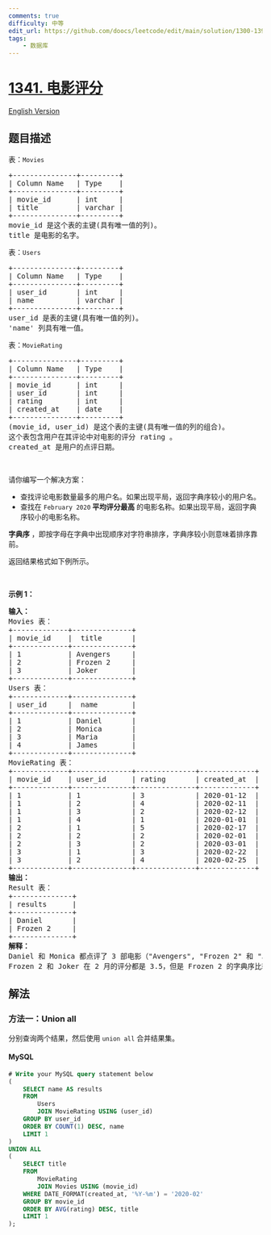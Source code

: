 ```yaml
---
comments: true
difficulty: 中等
edit_url: https://github.com/doocs/leetcode/edit/main/solution/1300-1399/1341.Movie%20Rating/README.md
tags:
    - 数据库
---
```


<!-- problem:start -->

# [1341. 电影评分](https://leetcode.cn/problems/movie-rating)

[English Version](/solution/1300-1399/1341.Movie%20Rating/README_EN.md)

## 题目描述

<!-- description:start -->

<p>表：<code>Movies</code></p>

<pre>
+---------------+---------+
| Column Name   | Type    |
+---------------+---------+
| movie_id      | int     |
| title         | varchar |
+---------------+---------+
movie_id 是这个表的主键(具有唯一值的列)。
title 是电影的名字。
</pre>

<p>表：<code>Users</code></p>

<pre>
+---------------+---------+
| Column Name   | Type    |
+---------------+---------+
| user_id       | int     |
| name          | varchar |
+---------------+---------+
user_id 是表的主键(具有唯一值的列)。
'name' 列具有唯一值。</pre>

<p>表：<code>MovieRating</code></p>

<pre>
+---------------+---------+
| Column Name   | Type    |
+---------------+---------+
| movie_id      | int     |
| user_id       | int     |
| rating        | int     |
| created_at    | date    |
+---------------+---------+
(movie_id, user_id) 是这个表的主键(具有唯一值的列的组合)。
这个表包含用户在其评论中对电影的评分 rating 。
created_at 是用户的点评日期。 
</pre>

<p>&nbsp;</p>

<p>请你编写一个解决方案：</p>

<ul>
	<li>查找评论电影数量最多的用户名。如果出现平局，返回字典序较小的用户名。</li>
	<li>查找在 <code>February 2020</code><strong> 平均评分最高</strong> 的电影名称。如果出现平局，返回字典序较小的电影名称。</li>
</ul>

<p><strong>字典序</strong> ，即按字母在字典中出现顺序对字符串排序，字典序较小则意味着排序靠前。</p>

<p>返回结果格式如下例所示。</p>

<p>&nbsp;</p>

<p><strong>示例 1：</strong></p>

<pre>
<strong>输入：</strong>
Movies 表：
+-------------+--------------+
| movie_id    |  title       |
+-------------+--------------+
| 1           | Avengers     |
| 2           | Frozen 2     |
| 3           | Joker        |
+-------------+--------------+
Users 表：
+-------------+--------------+
| user_id     |  name        |
+-------------+--------------+
| 1           | Daniel       |
| 2           | Monica       |
| 3           | Maria        |
| 4           | James        |
+-------------+--------------+
MovieRating 表：
+-------------+--------------+--------------+-------------+
| movie_id    | user_id      | rating       | created_at  |
+-------------+--------------+--------------+-------------+
| 1           | 1            | 3            | 2020-01-12  |
| 1           | 2            | 4            | 2020-02-11  |
| 1           | 3            | 2            | 2020-02-12  |
| 1           | 4            | 1            | 2020-01-01  |
| 2           | 1            | 5            | 2020-02-17  | 
| 2           | 2            | 2            | 2020-02-01  | 
| 2           | 3            | 2            | 2020-03-01  |
| 3           | 1            | 3            | 2020-02-22  | 
| 3           | 2            | 4            | 2020-02-25  | 
+-------------+--------------+--------------+-------------+
<strong>输出：</strong>
Result 表：
+--------------+
| results      |
+--------------+
| Daniel       |
| Frozen 2     |
+--------------+
<strong>解释：</strong>
Daniel 和 Monica 都点评了 3 部电影（"Avengers", "Frozen 2" 和 "Joker"） 但是 Daniel 字典序比较小。
Frozen 2 和 Joker 在 2 月的评分都是 3.5，但是 Frozen 2 的字典序比较小。
</pre>

<!-- description:end -->

## 解法

<!-- solution:start -->

### 方法一：Union all

分别查询两个结果，然后使用 `union all` 合并结果集。

<!-- tabs:start -->

#### MySQL

```sql
# Write your MySQL query statement below
(
    SELECT name AS results
    FROM
        Users
        JOIN MovieRating USING (user_id)
    GROUP BY user_id
    ORDER BY COUNT(1) DESC, name
    LIMIT 1
)
UNION ALL
(
    SELECT title
    FROM
        MovieRating
        JOIN Movies USING (movie_id)
    WHERE DATE_FORMAT(created_at, '%Y-%m') = '2020-02'
    GROUP BY movie_id
    ORDER BY AVG(rating) DESC, title
    LIMIT 1
);
```

<!-- tabs:end -->

<!-- solution:end -->

<!-- problem:end -->

